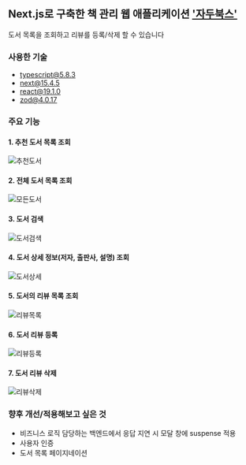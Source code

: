 ## Next.js로 구축한 책 관리 웹 애플리케이션 ['자두북스'](https://books.dev-daeun.com/)

도서 목록을 조회하고 리뷰를 등록/삭제 할 수 있습니다

### 사용한 기술
* typescript@5.8.3
* next@15.4.5
* react@19.1.0
* zod@4.0.17


### 주요 기능
#### 1. 추천 도서 목록 조회
![추천도서](./images/추천도서.png)

#### 2. 전체 도서 목록 조회
![모든도서](./images/모든도서.png)

#### 3. 도서 검색
![도서검색](./images/도서검색.png)

#### 4. 도서 상세 정보(저자, 출판사, 설명) 조회
![도서상세](./images/도서상세.png)

#### 5. 도서의 리뷰 목록 조회
![리뷰목록](./images/리뷰목록.png)

#### 6. 도서 리뷰 등록
![리뷰등록](./images/리뷰등록.png)


#### 7. 도서 리뷰 삭제
![리뷰삭제](./images/리뷰삭제.png)


### 향후 개선/적용해보고 싶은 것
* 비즈니스 로직 담당하는 백엔드에서 응답 지연 시 모달 창에 suspense 적용
* 사용자 인증
* 도서 목록 페이지네이션